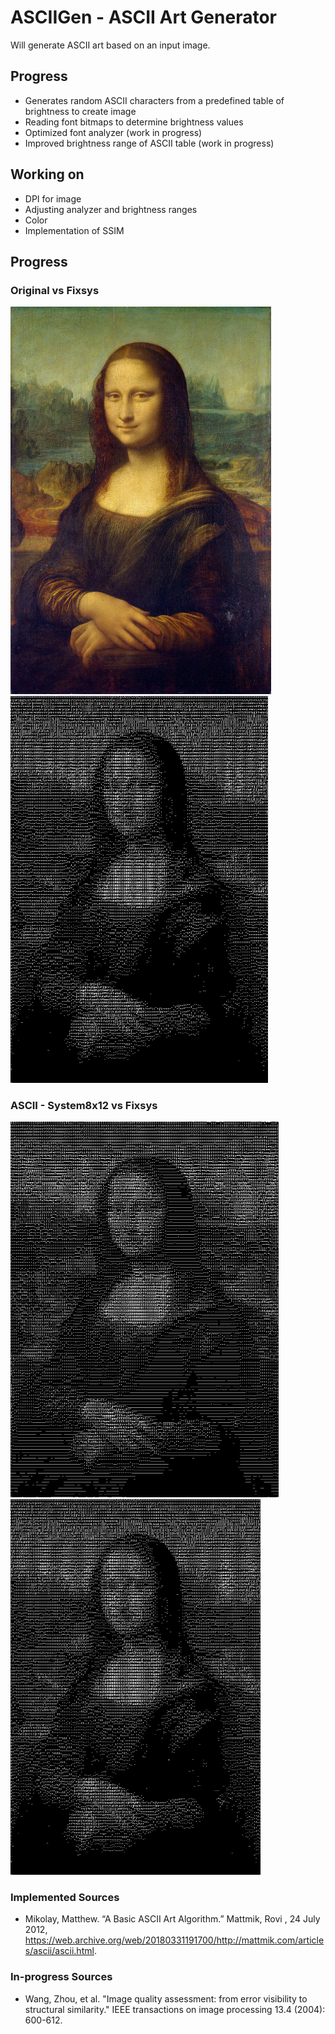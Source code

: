 # ASCIIGen - ASCII Art Generator
Will generate ASCII art based on an input image.

## Progress
* Generates random ASCII characters from a predefined table of brightness to create image
* Reading font bitmaps to determine brightness values
* Optimized font analyzer (work in progress)
* Improved brightness range of ASCII table (work in progress)

## Working on
* DPI for image
* Adjusting analyzer and brightness ranges
* Color
* Implementation of SSIM

## Progress
### Original vs Fixsys
<img src="https://raw.githubusercontent.com/392781/ASCIIGen/master/src/mona1.png" width="417"/> <img src="https://raw.githubusercontent.com/392781/ASCIIGen/master/src/ASCIImona_FSEX.jpg" width="412"/>

### ASCII - System8x12 vs Fixsys
<img src="https://raw.githubusercontent.com/392781/ASCIIGen/master/src/ASCIImona1.jpg" width="429"/> <img src="https://raw.githubusercontent.com/392781/ASCIIGen/master/src/ASCIImona_FSEX.jpg" width="400"/>

### Implemented Sources
* Mikolay, Matthew. “A Basic ASCII Art Algorithm.” Mattmik, Rovi , 24 July 2012, https://web.archive.org/web/20180331191700/http://mattmik.com/articles/ascii/ascii.html.

### In-progress Sources
* Wang, Zhou, et al. "Image quality assessment: from error visibility to structural similarity." IEEE transactions on image processing 13.4 (2004): 600-612.

